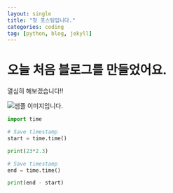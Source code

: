 ```yaml
---
layout: single
title: "첫 포스팅입니다."
categories: coding
tag: [python, blog, jekyll]
---
```


# 오늘 처음 블로그를 만들었어요.
열심히 해보겠습니다!!

![샘플 이미지입니다.](../images/2025-01-06-first/test_image.jpg)

```python
import time

# Save timestamp
start = time.time()

print(23*2.3)

# Save timestamp
end = time.time()

print(end - start)
```